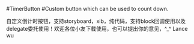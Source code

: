 #TimerButton
#Custom button which can be used to count down.

自定义倒计时按钮，支持storyboard，xib，纯代码，支持block回调使用以及delegate委托使用！欢迎各位小友下载使用，也可以提出你的意见，^_^
                                                                                                                                                            Lance wu